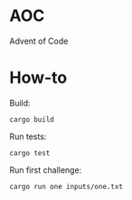 # AOC
Advent of Code

# How-to

Build:
```
cargo build
```

Run tests:
```
cargo test
```

Run first challenge:
```
cargo run one inputs/one.txt
```